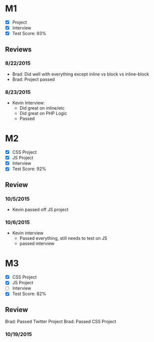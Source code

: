 # M1

- [x] Project
- [x] Interview
- [x] Test Score: 93%

## Reviews

### 8/22/2015

- Brad: Did well with everything except inline vs block vs inline-block
- Brad: Project passed

### 8/23/2015

- Kevin Interview:
  - Did great on inline/etc
  - Did great on PHP Logic
  - Passed

# M2

- [x] CSS Project
- [x] JS Project
- [x] Interview
- [x] Test Score: 92%

## Review

### 10/5/2015

- Kevin passed off JS project

### 10/6/2015

- Kevin interview
  - Passed everything, still needs to test on JS
  - passed interview

# M3
- [x] CSS Project
- [x] JS Project
- [ ] Interview
- [x] Test Score: 82%

## Review

Brad: Passed Twitter Project
Brad: Passed CSS Project

### 10/19/2015




